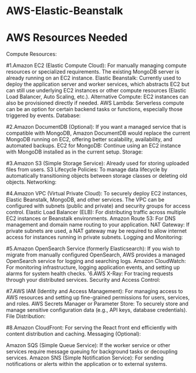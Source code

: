 # AWS-Elastic-Beanstalk

# AWS Resources Needed
Compute Resources:

#1.Amazon EC2 (Elastic Compute Cloud): For manually managing compute resources or specialized requirements. The existing MongoDB server is already running on an EC2 instance.
Elastic Beanstalk: Currently used to deploy the application server and worker services, which abstracts EC2 but can still use underlying EC2 instances or other compute resources (Elastic Load Balancer, Auto Scaling, etc.).
Alternative Compute: EC2 instances can also be provisioned directly if needed.
AWS Lambda: Serverless compute can be an option for certain backend tasks or functions, especially those triggered by events.
Database:

#2.Amazon DocumentDB (Optional): If you want a managed service that is compatible with MongoDB, Amazon DocumentDB would replace the current MongoDB running on EC2, offering better scalability, availability, and automated backups.
EC2 for MongoDB: Continue using an EC2 instance with MongoDB installed as in the current setup.
Storage:

#3.Amazon S3 (Simple Storage Service): Already used for storing uploaded files from users.
S3 Lifecycle Policies: To manage data lifecycle by automatically transitioning objects between storage classes or deleting old objects.
Networking:

#4.Amazon VPC (Virtual Private Cloud): To securely deploy EC2 instances, Elastic Beanstalk, MongoDB, and other services. The VPC can be configured with subnets (public and private) and security groups for access control.
Elastic Load Balancer (ELB): For distributing traffic across multiple EC2 instances or Beanstalk environments.
Amazon Route 53: For DNS management and domain name routing to your application.
NAT Gateway: If private subnets are used, a NAT gateway may be required to allow internet access for instances running in private subnets.
Logging and Monitoring:

#5.Amazon OpenSearch Service (formerly Elasticsearch): If you wish to migrate from manually configured OpenSearch, AWS provides a managed OpenSearch service for logging and searching logs.
Amazon CloudWatch: For monitoring infrastructure, logging application events, and setting up alarms for system health checks.
'6.AWS X-Ray: For tracing requests through your distributed services.
Security and Access Control:

#7.AWS IAM (Identity and Access Management): For managing access to AWS resources and setting up fine-grained permissions for users, services, and roles.
AWS Secrets Manager or Parameter Store: To securely store and manage sensitive configuration data (e.g., API keys, database credentials).
File Distribution:

#8.Amazon CloudFront: For serving the React front end efficiently with content distribution and caching.
Messaging (Optional):

Amazon SQS (Simple Queue Service): If the worker service or other services require message queuing for background tasks or decoupling services.
Amazon SNS (Simple Notification Service): For sending notifications or alerts within the application or to external systems.
